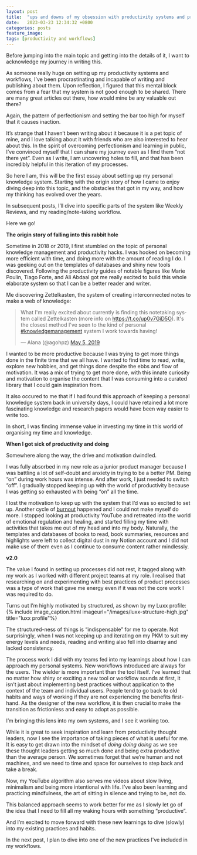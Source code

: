 ```yaml
---
layout: post
title:  "ups and downs of my obsession with productivity systems and processes"
date:   2023-03-23 12:34:32 +0800
categories: posts
feature_image:
tags: [productivity and workflows]
---
```


Before jumping into the main topic and getting into the details of it, I want to acknowledge my journey in writing this. 

As someone really huge on setting up my productivity systems and workflows, I’ve been procrastinating and incapable of writing and publishing about them. Upon reflection, I figured that this mental block comes from a fear that my system is not good enough to be shared. There are many great articles out there, how would mine be any valuable out there? 

Again, the pattern of perfectionism and setting the bar too high for myself that it causes inaction. 

It’s strange that I haven’t been writing about it because it is a pet topic of mine, and I love talking about it with friends who are also interested to hear about this. In the spirit of overcoming perfectionism and learning in public, I’ve convinced myself that I can share my journey even as I find them “not there yet”. Even as I write, I am uncovering holes to fill, and that has been incredibly helpful in this iteration of my processes.  

So here I am, this will be the first essay about setting up my personal knowledge system. Starting with the origin story of how I came to enjoy diving deep into this topic, and the obstacles that got in my way, and how my thinking has evolved over the years. 

In subsequent posts, I’ll dive into specific parts of the system like Weekly Reviews, and my reading/note-taking workflow. 

Here we go! 

<!--more-->

**The origin story of falling into this rabbit hole** 

Sometime in 2018 or 2019, I first stumbled on the topic of personal knowledge management and productivity hacks. I was hooked on becoming more efficient with time, and doing more with the amount of reading I do. I was geeking out on the templates of databases and shiny new tools discovered. Following the productivity guides of notable figures like Marie Poulin, Tiago Forte, and Ali Abdaal got me really excited to build this whole elaborate system so that I can be a better reader and writer. 

Me discovering Zettelkasten, the system of creating interconnected notes to make a web of knowledge: 

<blockquote class="twitter-tweet"><p lang="en" dir="ltr">What I&#39;m really excited about currently is finding this notetaking system called Zettelkasten (more info on <a href="https://t.co/up0v7GiD5O">https://t.co/up0v7GiD5O</a>). It&#39;s the closest method I&#39;ve seen to the kind of personal <a href="https://twitter.com/hashtag/knowledgemanagement?src=hash&amp;ref_src=twsrc%5Etfw">#knowledgemanagement</a> system I work towards having!</p>&mdash; Alana (@agohpz) <a href="https://twitter.com/agohpz/status/1125047432046206976?ref_src=twsrc%5Etfw">May 5, 2019</a></blockquote> <script async src="https://platform.twitter.com/widgets.js" charset="utf-8"></script>

I wanted to be more productive because I was trying to get more things done in the finite time that we all have. I wanted to find time to read, write, explore new hobbies, and get things done despite the ebbs and flow of motivation. It was a mix of trying to get more done, with this innate curiosity and motivation to organise the content that I was consuming into a curated library that I could gain inspiration from. 

It also occured to me that if I had found this approach of keeping a personal knowledge system back in university days, I could have retained a lot more fascinating knowledge and research papers would have been way easier to write too. 

In short, I was finding immense value in investing my time in this world of organising my time and knowledge.   

**When I got sick of productivity and doing** 

Somewhere along the way, the drive and motivation dwindled. 

I was fully absorbed in my new role as a junior product manager because I was battling a lot of self-doubt and anxiety in trying to be a better PM. Being “on” during work hours was intense. And after work, I just needed to switch “off”. I gradually stopped keeping up with the world of productivity because I was getting so exhausted with being “on” all the time. 

I lost the motivation to keep up with the system that I’d was so excited to set up. Another cycle of [burnout](https://alanagoh.com/on-burnout) happened and I could not make myself do more. I stopped looking at productivity YouTube and retreated into the world of emotional regulation and healing, and started filling my time with activities that takes me out of my head and into my body. Naturally, the templates and databases of books to read, book summaries, resources and highlights were left to collect digital dust in my Notion account and I did not make use of them even as I continue to consume content rather mindlessly.  

**v2.0** 

The value I found in setting up processes did not rest, it tagged along with my work as I worked with different project teams at my role. I realised that researching on and experimenting with best practices of product processes was a type of work that gave me energy even if it was not the core work I was required to do. 

Turns out I’m highly motivated by structured, as shown by my Luxx profile: 
{% include image_caption.html imageurl="/images/luxx-structure-high.jpg" title="luxx profile"%}

The structured-ness of things is “indispensable” for me to operate. Not surprisingly, when I was not keeping up and iterating on my PKM to suit my energy levels and needs, reading and writing also fell into disarray and lacked consistency. 

The process work I did with my teams fed into my learnings about how I can approach my personal systems. New workflows introduced are always for the users. The wielder is more important than the tool itself. I’ve learned that no matter how shiny or exciting a new tool or workflow sounds at first, it isn’t just about implementing best practices without application to the context of the team and individual users. People tend to go back to old habits and ways of working if they are not experiencing the benefits first-hand. As the designer of the new workflow, it is then crucial to make the transition as frictionless and easy to adopt as possible. 

I’m bringing this lens into my own systems, and I see it working too.  

While it is great to seek inspiration and learn from productivity thought leaders, now I see the importance of taking pieces of what is useful for me. It is easy to get drawn into the mindset of *doing doing doing* as we see these thought leaders getting so much done and being extra productive than the average person. We sometimes forget that we’re human and not machines, and we need to time and space for ourselves to step back and take a break. 

Now, my YouTube algorithm also serves me videos about slow living, minimalism and being more intentional with life. I’ve also been learning and practicing mindfulness, the art of sitting in silence and trying to be, not do. 

This balanced approach seems to work better for me as I slowly let go of the idea that I need to fill all my waking hours with something “productive”. 

And I’m excited to move forward with these new learnings to dive (slowly) into my existing practices and habits. 

In the next post, I plan to dive into one of the new practices I've included in my workflows.  